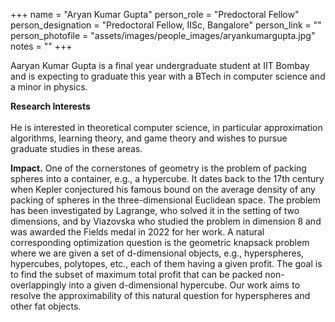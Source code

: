 +++
name = "Aryan Kumar Gupta"
person_role = "Predoctoral  Fellow"
person_designation = "Predoctoral  Fellow, IISc, Bangalore"
person_link = ""
person_photofile = "assets/images/people_images/aryankumargupta.jpg"
notes = ""
+++


Aaryan Kumar Gupta is a final year undergraduate student at IIT Bombay and is expecting to graduate this year with a BTech in computer science and a minor in physics. 

<b>Research Interests</b>
<br><br>
He is interested in theoretical computer science, in particular approximation algorithms, learning theory, and game theory and wishes to pursue graduate studies in these areas.


<b>Impact.</b> One of the cornerstones of geometry is the problem of packing spheres into a container, e.g., a hypercube. It dates back to the 17th century when Kepler conjectured his famous bound on the average density of any packing of spheres in the three-dimensional Euclidean space. The problem has been investigated by Lagrange, who solved it in the setting of two dimensions, and by Viazovska who studied the problem in dimension 8 and was awarded the Fields medal in 2022 for her work. A natural corresponding optimization question is the geometric knapsack problem where we are given a set of d-dimensional objects, e.g., hyperspheres, hypercubes, polytopes, etc., each of them having a given profit. The goal is to find the subset of maximum total profit that can be packed non-overlappingly into a given d-dimensional hypercube.  Our work aims to resolve the approximability of this natural question for hyperspheres and other fat objects.

